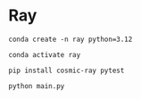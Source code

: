 # Ray

```shell
conda create -n ray python=3.12

conda activate ray

pip install cosmic-ray pytest

python main.py
```
